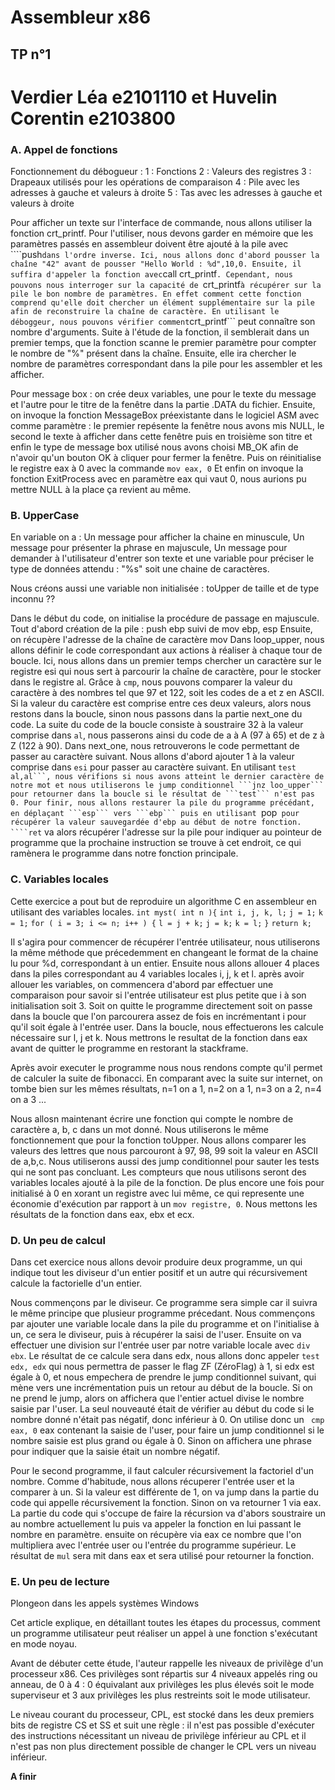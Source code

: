# Assembleur x86
## TP n°1
# Verdier Léa e2101110 et Huvelin Corentin e2103800

### A. Appel de fonctions

Fonctionnement du débogueur :
1 : Fonctions
2 : Valeurs des registres
3 : Drapeaux utilisés pour les opérations de comparaison
4 : Pile avec les adresses à gauche et valeurs à droite
5 : Tas avec les adresses à gauche et valeurs à droite

Pour afficher un texte sur l'interface de commande, nous allons utiliser la fonction crt_printf.
Pour l'utiliser, nous devons garder en mémoire que les paramètres passés en assembleur doivent être ajouté à la pile avec ````push``` dans l'ordre inverse.
Ici, nous allons donc d'abord pousser la chaîne "42" avant de pousser "Hello World : %d",10,0.
Ensuite, il suffira d'appeler la fonction avec ```call crt_printf```.
Cependant, nous pouvons nous interroger sur la capacité de ```crt_printf``` à récupérer sur la pile le bon nombre de paramètres. En effet comment cette fonction comprend qu'elle doit chercher un élément supplémentaire sur la pile afin de reconstruire la chaîne de caractère.
En utilisant le déboggeur, nous pouvons vérifier comment ```crt_printf``` peut connaître son nombre d'arguments. Suite à l'étude de la fonction, il semblerait dans un premier temps, que la fonction scanne le premier paramètre pour compter le nombre de "%" présent dans la chaîne. Ensuite, elle ira chercher le nombre de paramètres correspondant dans la pile pour les assembler et les afficher.

Pour message box : on crée deux variables, une pour le texte du message et l'autre pour le titre de la fenêtre dans la partie .DATA du fichier. Ensuite, on invoque la fonction MessageBox préexistante dans le logiciel ASM avec comme paramètre : le premier repésente la fenêtre nous avons mis NULL, le second le texte à afficher dans cette fenêtre puis en troisième son titre et enfin le type de message box utilisé nous avons choisi MB_OK afin de n'avoir qu'un bouton OK à cliquer pour fermer la fenêtre.
Puis on réinitialise le registre eax à 0 avec la commande ```mov eax, 0```
Et enfin on invoque la fonction ExitProcess avec en paramètre eax qui vaut 0, nous aurions pu mettre NULL à la place ça revient au même.

### B. UpperCase

En variable on a : Un message pour afficher la chaine en minuscule, Un message pour présenter la phrase en majuscule, Un message pour demander à l'utilisateur d'entrer son texte et une variable pour préciser le type de données attendu : "%s" soit une chaine de caractères.

Nous créons aussi une variable non initialisée : toUpper de taille et de type inconnu ??

Dans le début du code, on initialise la procédure de passage en majuscule.
Tout d'abord création de la pile : push ebp suivi de mov ebp, esp
Ensuite, on récupère l'adresse de la chaîne de caractère mov
Dans loop_upper, nous allons définir le code correspondant aux actions à réaliser à chaque tour de boucle.
Ici, nous allons dans un premier temps chercher un caractère sur le registre esi qui nous sert à parcourir la chaîne de caractère, pour le stocker dans le registre al.
Grâce à ```cmp```, nous pouvons comparer la valeur du caractère à des nombres tel que 97 et 122, soit les codes de a et z en ASCII.
Si la valeur du caractère est comprise entre ces deux valeurs, alors nous restons dans la boucle, sinon nous passons dans la partie next_one du code. La suite du code de la boucle consiste à soustraire 32 à la valeur comprise dans ```al```, nous passerons ainsi du code de a à A (97 à 65) et de z à Z (122 à 90).
Dans next_one, nous retrouverons le code permettant de passer au caractère suivant. Nous allons d'abord ajouter 1 à la valeur comprise dans ```esi``` pour passer au caractère suivant. En utilisant ````test al,al```, nous vérifions si nous avons atteint le dernier caractère de notre mot et nous utiliserons le jump conditionnel ```jnz loo_upper``` pour retourner dans la boucle si le résultat de ```test``` n'est pas 0.
Pour finir, nous allons restaurer la pile du programme précédant, en déplaçant ```esp``` vers ```ebp``` puis en utilisant ````pop``` pour récupérer la valeur sauvegardée d'ebp au début de notre fonction.
````ret``` va alors récupérer l'adresse sur la pile pour indiquer au pointeur de programme que la prochaine instruction se trouve à cet endroit, ce qui ramènera le programme dans notre fonction principale.

### C. Variables locales

Cette exercice a pout but de reproduire un algorithme C en assembleur en utilisant des variables locales. 
    ```int myst( int n ){```
        ```int i, j, k, l;```
        ```j = 1;```
        ```k = 1;```
        ```for ( i = 3; i <= n; i++ ) {```
            ```l = j + k;```
            ```j = k;```
            ```k = l;```
        ```}```
        ```return k;```
    

Il s'agira pour commencer de récupérer l'entrée utilisateur, nous utiliserons la même méthode que précedemment en changeant le format de la chaine lu pour %d, correspondant à un entier. 
Ensuite nous allons allouer 4 places dans la piles correspondant au 4 variables locales i, j, k et l.
après avoir allouer les variables, on commencera d'abord par effectuer une comparaison pour savoir si l'entrée utilisateur est plus petite que i à son initialisation soit 3. Soit on quitte le programme directement soit on passe dans la boucle que l'on parcourera assez de fois en incrémentant i pour qu'il soit égale à l'entrée user. Dans la boucle, nous effectuerons les calcule nécessaire sur l, j et k. Nous mettrons le resultat de la fonction dans eax avant de quitter le programme en restorant la stackframe.

Après avoir executer le programme nous nous rendons compte qu'il permet de calculer la suite de fibonacci. En comparant avec la suite sur internet, on tombe bien sur les mêmes résultats, n=1 on a 1, n=2 on a 1, n=3 on a 2, n=4 on a 3 ...

Nous allosn maintenant écrire une fonction qui compte le nombre de caractère a, b, c dans un mot donné. Nous utiliserons le même fonctionnement que pour la fonction toUpper. Nous allons comparer les valeurs des lettres que nous parcouront à 97, 98, 99 soit la valeur en ASCII de a,b,c. Nous utiliserons aussi des jump conditionnel pour sauter les tests qui ne sont pas concluant. Les compteurs que nous utilisons seront des variables locales ajouté à la pile de la fonction. De plus encore une fois pour initialisé à 0 en xorant un registre avec lui même, ce qui represente une économie d'exécution par rapport à un ```mov registre, 0```. Nous mettons les résultats de la fonction dans eax, ebx et ecx.

### D. Un peu de calcul

Dans cet exercice nous allons devoir produire deux programme, un qui indique tout les diviseur d'un entier positif et un autre qui récursivement calcule la factorielle d'un entier.

Nous commençons par le diviseur. Ce programme sera simple car il suivra le même principe que plusieur programme précedant. Nous commençons par ajouter une variable locale dans la pile du programme et on l'initialise à un, ce sera le diviseur, puis à récupérer la saisi de l'user. Ensuite on va effectuer une division sur l'entrée user par notre variable locale avec ```div ebx```. Le résultat de ce calcule sera dans edx, nous allons donc appeler ``` test edx, edx ``` qui nous permettra de passer le flag ZF (ZéroFlag) à 1, si edx est égale à 0, et nous empechera de prendre le jump conditionnel suivant, qui mène vers une incrémentation puis un retour au début de la boucle. Si on ne prend le jump, alors on affichera que l'entier actuel divise le nombre saisie par l'user. La seul nouveauté était de vérifier au début du code si le nombre donné n'était pas négatif, donc inférieur à 0. On utilise donc un ``` cmp eax, 0``` eax contenant la saisie de l'user, pour faire un jump conditionnel si le nombre saisie est plus grand ou égale à 0. Sinon on affichera une phrase pour indiquer que la saisie était un nombre négatif.

Pour le second programme, il faut calculer récursivement la factoriel d'un nombre. Comme d'habitude, nous allons récuperer l'entrée user et la comparer à un. Si la valeur est différente de 1, on va jump dans la partie du code qui appelle récursivement la fonction. Sinon on va retourner 1 via eax.
La partie du code qui s'occupe de faire la récursion va d'abors soustraire un au nombre actuellement lu puis va appeler la fonction en lui passant le nombre en paramètre. ensuite on récupère via eax ce nombre que l'on multipliera avec l'entrée user ou l'entrée du programme supérieur. Le résultat de ``` mul ``` sera mit dans eax et sera utilisé pour retourner la fonction.

### E. Un peu de lecture

Plongeon dans les appels systèmes Windows

Cet article explique, en détaillant toutes les étapes du processus, comment un programme utilisateur peut réaliser un appel à une fonction s'exécutant en mode noyau.

Avant de débuter cette étude, l'auteur rappelle les niveaux de privilège d'un processeur x86. Ces privilèges sont répartis sur 4 niveaux appelés ring ou anneau, de 0 à 4 : 0 équivalant aux privilèges les plus élevés soit le mode superviseur et 3 aux privilèges les plus restreints soit le mode utilisateur.

Le niveau courant du processeur, CPL, est stocké dans les deux premiers bits de registre CS et SS et suit une règle : il n'est pas possible d'exécuter des instructions nécessitant un niveau de privilège inférieur au CPL et il n'est pas non plus directement possible de changer le CPL vers un niveau inférieur.

**A finir**

